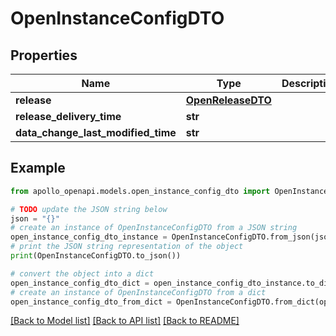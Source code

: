 # OpenInstanceConfigDTO


## Properties

Name | Type | Description | Notes
------------ | ------------- | ------------- | -------------
**release** | [**OpenReleaseDTO**](OpenReleaseDTO.md) |  | [optional] 
**release_delivery_time** | **str** |  | [optional] 
**data_change_last_modified_time** | **str** |  | [optional] 

## Example

```python
from apollo_openapi.models.open_instance_config_dto import OpenInstanceConfigDTO

# TODO update the JSON string below
json = "{}"
# create an instance of OpenInstanceConfigDTO from a JSON string
open_instance_config_dto_instance = OpenInstanceConfigDTO.from_json(json)
# print the JSON string representation of the object
print(OpenInstanceConfigDTO.to_json())

# convert the object into a dict
open_instance_config_dto_dict = open_instance_config_dto_instance.to_dict()
# create an instance of OpenInstanceConfigDTO from a dict
open_instance_config_dto_from_dict = OpenInstanceConfigDTO.from_dict(open_instance_config_dto_dict)
```
[[Back to Model list]](../README.md#documentation-for-models) [[Back to API list]](../README.md#documentation-for-api-endpoints) [[Back to README]](../README.md)


